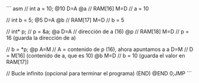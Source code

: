 ´´´ asm
// int a = 10;
@10
D=A
@a      // RAM[16]
M=D     // a = 10

// int b = 5;
@5
D=A
@b      // RAM[17]
M=D     // b = 5

// int* p;
// p = &a;
@a
D=A     // dirección de a (16)
@p      // RAM[18]
M=D     // p = 16 (guarda la dirección de a)

// b = *p;
@p
A=M     // A = contenido de p (16), ahora apuntamos a a
D=M     // D = M[16] (contenido de a, que es 10)
@b
M=D     // b = 10 (guarda el valor en RAM[17])

// Bucle infinito (opcional para terminar el programa)
(END)
@END
0;JMP
´´´
